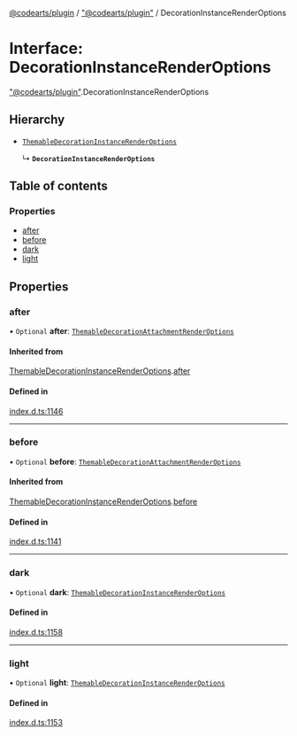 [@codearts/plugin](../README.md) / ["@codearts/plugin"](../modules/_codearts_plugin_.md) / DecorationInstanceRenderOptions

# Interface: DecorationInstanceRenderOptions

["@codearts/plugin"](../modules/_codearts_plugin_.md).DecorationInstanceRenderOptions

## Hierarchy

- [`ThemableDecorationInstanceRenderOptions`](codearts_plugin_.ThemableDecorationInstanceRenderOptions.md)

  ↳ **`DecorationInstanceRenderOptions`**

## Table of contents

### Properties

- [after](codearts_plugin_.DecorationInstanceRenderOptions.md#after)
- [before](codearts_plugin_.DecorationInstanceRenderOptions.md#before)
- [dark](codearts_plugin_.DecorationInstanceRenderOptions.md#dark)
- [light](codearts_plugin_.DecorationInstanceRenderOptions.md#light)

## Properties

### after

• `Optional` **after**: [`ThemableDecorationAttachmentRenderOptions`](codearts_plugin_.ThemableDecorationAttachmentRenderOptions.md)

#### Inherited from

[ThemableDecorationInstanceRenderOptions](codearts_plugin_.ThemableDecorationInstanceRenderOptions.md).[after](codearts_plugin_.ThemableDecorationInstanceRenderOptions.md#after)

#### Defined in

[index.d.ts:1146](https://github.com/huaweicloud/cloudide-plugin-api/blob/203b986/index.d.ts#L1146)

___

### before

• `Optional` **before**: [`ThemableDecorationAttachmentRenderOptions`](codearts_plugin_.ThemableDecorationAttachmentRenderOptions.md)

#### Inherited from

[ThemableDecorationInstanceRenderOptions](codearts_plugin_.ThemableDecorationInstanceRenderOptions.md).[before](codearts_plugin_.ThemableDecorationInstanceRenderOptions.md#before)

#### Defined in

[index.d.ts:1141](https://github.com/huaweicloud/cloudide-plugin-api/blob/203b986/index.d.ts#L1141)

___

### dark

• `Optional` **dark**: [`ThemableDecorationInstanceRenderOptions`](codearts_plugin_.ThemableDecorationInstanceRenderOptions.md)

#### Defined in

[index.d.ts:1158](https://github.com/huaweicloud/cloudide-plugin-api/blob/203b986/index.d.ts#L1158)

___

### light

• `Optional` **light**: [`ThemableDecorationInstanceRenderOptions`](codearts_plugin_.ThemableDecorationInstanceRenderOptions.md)

#### Defined in

[index.d.ts:1153](https://github.com/huaweicloud/cloudide-plugin-api/blob/203b986/index.d.ts#L1153)
